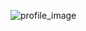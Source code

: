 ![profile_image](https://avatars.githubusercontent.com/u/75748872?s=400&u=aa432a32a5b3307b740f88a409981b92747d69e9&v=4)
